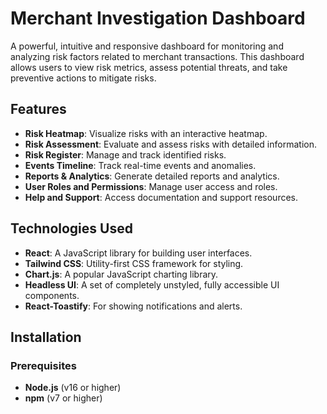# Merchant Investigation Dashboard

A powerful, intuitive and responsive dashboard for monitoring and analyzing risk factors related to merchant transactions. This dashboard allows users to view risk metrics, assess potential threats, and take preventive actions to mitigate risks.

## Features

- **Risk Heatmap**: Visualize risks with an interactive heatmap.
- **Risk Assessment**: Evaluate and assess risks with detailed information.
- **Risk Register**: Manage and track identified risks.
- **Events Timeline**: Track real-time events and anomalies.
- **Reports & Analytics**: Generate detailed reports and analytics.
- **User Roles and Permissions**: Manage user access and roles.
- **Help and Support**: Access documentation and support resources.

## Technologies Used

- **React**: A JavaScript library for building user interfaces.
- **Tailwind CSS**: Utility-first CSS framework for styling.
- **Chart.js**: A popular JavaScript charting library.
- **Headless UI**: A set of completely unstyled, fully accessible UI components.
- **React-Toastify**: For showing notifications and alerts.

## Installation

### Prerequisites

- **Node.js** (v16 or higher)
- **npm** (v7 or higher)


